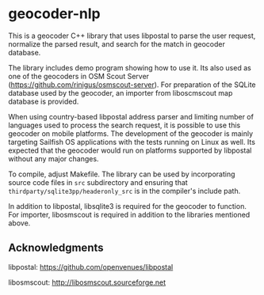 # geocoder-nlp

This is a geocoder C++ library that uses libpostal to parse the user
request, normalize the parsed result, and search for the match in
geocoder database. 

The library includes demo program showing how to use it. Its also used
as one of the geocoders in OSM Scout Server
(https://github.com/rinigus/osmscout-server). For preparation of the
SQLite database used by the geocoder, an importer from liboscmscout
map database is provided.

When using country-based libpostal address parser and limiting number
of languages used to process the search request, it is possible to use
this geocoder on mobile platforms. The development of the geocoder is
mainly targeting Sailfish OS applications with the tests running on
Linux as well. Its expected that the geocoder would run on platforms
supported by libpostal without any major changes.

To compile, adjust Makefile. The library can be used by incorporating
source code files in `src` subdirectory and ensuring that
`thirdparty/sqlite3pp/headeronly_src` is in the compiler's include
path.

In addition to libpostal, libsqlite3 is required for the geocoder to
function. For importer, libosmscout is required in addition to the
libraries mentioned above.


## Acknowledgments

libpostal: https://github.com/openvenues/libpostal

libosmscout: http://libosmscout.sourceforge.net
